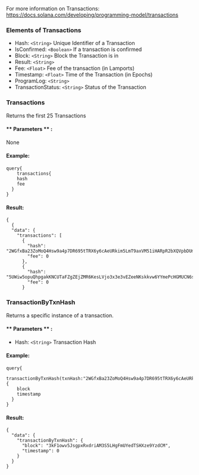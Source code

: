 For more information on Transactions: https://docs.solana.com/developing/programming-model/transactions

### Elements of Transactions
* Hash: `<String>` Unique Identifier of a Transaction
* IsConfirmed: `<Boolean>` If a transaction is confirmed
* Block: `<String>` Block the Transaction is in
* Result: `<String>` 
* Fee: `<Float>` Fee of the transaction (in Lamports)
* Timestamp: `<Float>` Time of the Transaction (in Epochs)
* ProgramLog: `<String>` 
* TransactionStatus: `<String>` Status of the Transaction 

### Transactions
Returns the first 25 Transactions 


#### ** Parameters ** : 

None

#### Example:
```
query{
	transactions{
    hash
    fee
  }
}
```

#### Result:
```
{
  {
  "data": {
    "transactions": [
      {
        "hash": "2WGfxBa23ZoMoQ4Hsw9a4p7DR695tTRX6y6cAeURkim5LmT9axVM51iHARpR2bXQVpbDUmvAxcLqGAFK453sfwxo",
        "fee": 0
      },
      {
        "hash": "5UWiw5opuQhpgakKNCUTaFZgZEjZMR6KesLVjo3x3e3vEZeeNKskkvw6YYmePcHGMUCN6soLgKfnVeA3mFzz5nnj",
        "fee": 0
      }
```

### TransactionByTxnHash
Returns a specific instance of a transaction.

#### ** Parameters ** : 
* Hash: `<String>` Transaction Hash 

#### Example:
```
query{
	transactionByTxnHash(txnHash:"2WGfxBa23ZoMoQ4Hsw9a4p7DR695tTRX6y6cAeURkim5LmT9axVM51iHARpR2bXQVpbDUmvAxcLqGAFK453sfwxo"){
    block
    timestamp
  }
}
```

#### Result:
```
{
  "data": {
    "transactionByTxnHash": {
      "block": "3kF1owv5JsgpxRxdriAM3S5LHgFmUYedTSHXze9YzdCM",
      "timestamp": 0
    }
  }
}
```




